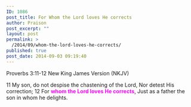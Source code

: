 ```yaml
---
ID: 1086
post_title: For Whom the Lord loves He corrects
author: Praison
post_excerpt: ""
layout: post
permalink: >
  /2014/09/whom-the-lord-loves-he-corrects/
published: true
post_date: 2014-09-03 09:19:40
---
```

Proverbs 3:11-12
New King James Version (NKJV)

11 My son, do not despise the chastening of the Lord,
Nor detest His correction;
12 For <span style="color: #ff00ff;"><strong>whom the Lord loves He corrects</strong></span>,
Just as a father the son in whom he delights.